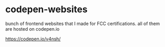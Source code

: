 # codepen-websites
bunch of frontend websites that I made for FCC certifications. all of them are hosted on codepen.io


https://codepen.io/v4nsh/
